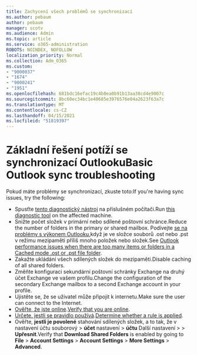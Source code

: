 ```yaml
---
title: Zachycení všech problémů se synchronizací
ms.author: pebaum
author: pebaum
manager: scotv
ms.audience: Admin
ms.topic: article
ms.service: o365-administration
ROBOTS: NOINDEX, NOFOLLOW
localization_priority: Normal
ms.collection: Adm_O365
ms.custom:
- "9000037"
- "1674"
- "9000241"
- "1951"
ms.openlocfilehash: 681bdc16efac19c4b8ea0b91b13aa38cd4e9007c
ms.sourcegitcommit: 8bc60ec34bc1e40685e3976576e04a2623f63a7c
ms.translationtype: MT
ms.contentlocale: cs-CZ
ms.lasthandoff: 04/15/2021
ms.locfileid: "51819397"
---
```

# <a name="basic-outlook-sync-troubleshooting"></a><span data-ttu-id="eb3e7-102">Základní řešení potíží se synchronizací Outlooku</span><span class="sxs-lookup"><span data-stu-id="eb3e7-102">Basic Outlook sync troubleshooting</span></span>

<span data-ttu-id="eb3e7-103">Pokud máte problémy se synchronizací, zkuste toto:</span><span class="sxs-lookup"><span data-stu-id="eb3e7-103">If you're having sync issues, try the following:</span></span>

- <span data-ttu-id="eb3e7-104">Spusťte [tento diagnostický nástroj](https://aka.ms/sara-outlooksendreceive) na příslušném počítači.</span><span class="sxs-lookup"><span data-stu-id="eb3e7-104">Run [this diagnostic tool](https://aka.ms/sara-outlooksendreceive) on the affected machine.</span></span>
- <span data-ttu-id="eb3e7-105">Snižte počet složek v primární nebo sdílené poštovní schránce.</span><span class="sxs-lookup"><span data-stu-id="eb3e7-105">Reduce the number of folders in the primary or shared mailbox.</span></span> <span data-ttu-id="eb3e7-106">Podívejte [se na problémy s výkonem Outlooku,](https://support.microsoft.com/help/2768656/outlook-performance-issues-when-there-are-too-many-items-or-folders-in)když je ve složce souborů .ost nebo .pst v režimu mezipaměti příliš mnoho položek nebo složek.</span><span class="sxs-lookup"><span data-stu-id="eb3e7-106">See [Outlook performance issues when there are too many items or folders in a Cached mode .ost or .pst file folder](https://support.microsoft.com/help/2768656/outlook-performance-issues-when-there-are-too-many-items-or-folders-in).</span></span>
- <span data-ttu-id="eb3e7-107">Zakažte ukládání všech sdílených složek do mezipaměti.</span><span class="sxs-lookup"><span data-stu-id="eb3e7-107">Disable caching of all shared folders.</span></span>
- <span data-ttu-id="eb3e7-108">Změňte konfiguraci sekundární poštovní schránky Exchange na druhý účet Exchange ve vašem profilu.</span><span class="sxs-lookup"><span data-stu-id="eb3e7-108">Change the configuration of the secondary Exchange mailbox to a second Exchange account in your profile.</span></span>
- <span data-ttu-id="eb3e7-109">Ujistěte se, že se uživatel může připojit k internetu.</span><span class="sxs-lookup"><span data-stu-id="eb3e7-109">Make sure the user can connect to the Internet.</span></span> 
- <span data-ttu-id="eb3e7-110">[Ověřte, že jste online](https://support.office.com/article/2460e4a8-16c7-47fc-b204-b1549275aac9).</span><span class="sxs-lookup"><span data-stu-id="eb3e7-110">[Verify that you are online](https://support.office.com/article/2460e4a8-16c7-47fc-b204-b1549275aac9).</span></span>
- <span data-ttu-id="eb3e7-111">[Určete, jestli se pravidlo používá](https://support.office.com/article/C24F5DEA-9465-4DF4-AD17-A50704D66C59).</span><span class="sxs-lookup"><span data-stu-id="eb3e7-111">[Determine whether a rule is applied](https://support.office.com/article/C24F5DEA-9465-4DF4-AD17-A50704D66C59).</span></span>
- <span data-ttu-id="eb3e7-112">Ověřte, **jestli je povolené** stahování sdílených složek, a to tak, že v nastavení účtu souborový   >  **účet** nastavení  >  **účtu** Další nastavení  >    >  **Upřesnit**.</span><span class="sxs-lookup"><span data-stu-id="eb3e7-112">Verify that **Download Shared Folders** is enabled by going to **File** > **Account Settings** > **Account Settings** > **More Settings** > **Advanced**.</span></span>

